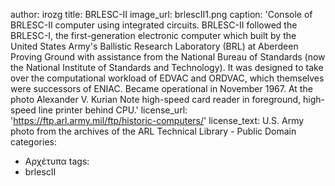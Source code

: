 author: irozg
title: BRLESC-II
image_url: brlescII1.png
caption: 'Console of BRLESC-II computer using integrated circuits. BRLESC-II followed the BRLESC-I, the first-generation electronic computer which built by the United States Army's Ballistic Research Laboratory (BRL) at Aberdeen Proving Ground with assistance from the National Bureau of Standards (now the National Institute of Standards and Technology). It was designed to take over the computational workload of EDVAC and ORDVAC, which themselves were successors of ENIAC. Became operational in November 1967. At the photo Alexander V. Kurian Note high-speed card reader in foreground, high-speed line printer behind CPU.'
license_url: 'https://ftp.arl.army.mil/ftp/historic-computers/'
license_text: U.S. Army photo from the archives of the ARL Technical Library - Public Domain
categories: 
  - Αρχέτυπα
tags:
  - brlescII
